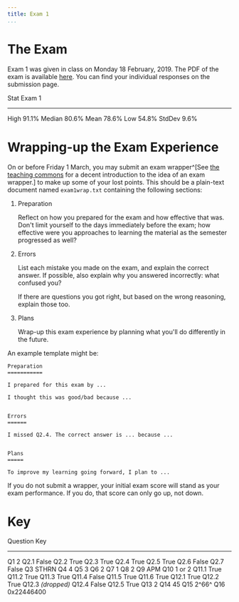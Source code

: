 ```yaml
---
title: Exam 1
...
```


# The Exam

Exam 1 was given in class on Monday 18 February, 2019.
The PDF of the exam is available [here](files/s2019exam1.pdf).
You can find your individual responses on the submission page.


Stat    Exam 1
------  -------
High    91.1%
Median  80.6%
Mean    78.6%
Low     54.8%
StdDev   9.6%

# Wrapping-up the Exam Experience

On or before Friday 1 March, you may submit an exam wrapper^[See [the teaching commons](https://teachingcommons.stanford.edu/teaching-talk/exam-wrappers) for a decent introduction to the idea of an exam wrapper.] to make up some of your lost points. This should be a plain-text document named `exam1wrap.txt` containing the following sections:

1. Preparation

    Reflect on how you prepared for the exam and how effective that was.
    Don't limit yourself to the days immediately before the exam; how effective were you approaches to learning the material as the semester progressed as well?

2. Errors
    
    List each mistake you made on the exam, and explain the correct answer.
    If possible, also explain why you answered incorrectly: what confused you?
    
    If there are questions you got right, but based on the wrong reasoning, explain those too.

3. Plans
    
    Wrap-up this exam experience by planning what you'll do differently in the future.

An example template might be:


```
Preparation
===========

I prepared for this exam by ...

I thought this was good/bad because ...


Errors
======

I missed Q2.4. The correct answer is ... because ...


Plans
=====

To improve my learning going forward, I plan to ...
```

If you do not submit a wrapper, your initial exam score will stand as your exam performance. If you do, that score can only go up, not down.

# Key

Question    Key
--------    -------------
Q1          2
Q2.1        False
Q2.2        True
Q2.3        True
Q2.4        True
Q2.5        True
Q2.6        False
Q2.7        False
Q3          STHRN
Q4          4
Q5          3
Q6          2
Q7          1
Q8          2
Q9          APM
Q10         1 or 2
Q11.1       True
Q11.2       True
Q11.3       True
Q11.4       False
Q11.5       True
Q11.6       True
Q12.1       True
Q12.2       True
Q12.3       *(dropped)*
Q12.4       False
Q12.5       True
Q13         2
Q14         45
Q15         2^66^
Q16         0x22446400
